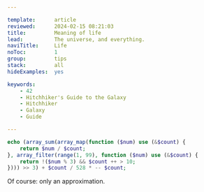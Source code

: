 ```yaml
---

template:      article
reviewed:      2024-02-15 08:21:03
title:         Meaning of life
lead:          The universe, and everything.
naviTitle:     Life
noToc:         1
group:         tips
stack:         all
hideExamples:  yes

keywords:
    - 42
    - Hitchhiker's Guide to the Galaxy
    - Hitchhiker
    - Galaxy
    - Guide

---
```


```php
echo (array_sum(array_map(function ($num) use (&$count) {
    return $num / $count;
}, array_filter(range(1, 99), function ($num) use (&$count) {
    return !($num % 3) && $count ++ > 10;
}))) >> 3) + $count / 528 * -- $count;
```

Of course: only an approximation.